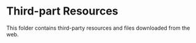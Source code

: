 # Third-part Resources
This folder contains third-party resources and files downloaded from the web.